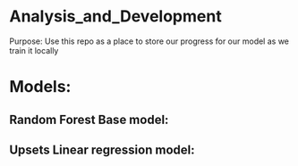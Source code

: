 # Analysis_and_Development

Purpose: Use this repo as a place to store our progress for our model as we train it locally

# Models:

## Random Forest Base model: 

## Upsets Linear regression model:
